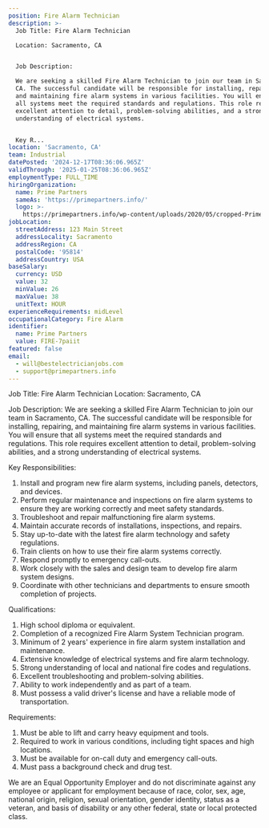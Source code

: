 ```yaml
---
position: Fire Alarm Technician
description: >-
  Job Title: Fire Alarm Technician

  Location: Sacramento, CA


  Job Description:

  We are seeking a skilled Fire Alarm Technician to join our team in Sacramento,
  CA. The successful candidate will be responsible for installing, repairing,
  and maintaining fire alarm systems in various facilities. You will ensure that
  all systems meet the required standards and regulations. This role requires
  excellent attention to detail, problem-solving abilities, and a strong
  understanding of electrical systems.


  Key R...
location: 'Sacramento, CA'
team: Industrial
datePosted: '2024-12-17T08:36:06.965Z'
validThrough: '2025-01-25T08:36:06.965Z'
employmentType: FULL_TIME
hiringOrganization:
  name: Prime Partners
  sameAs: 'https://primepartners.info/'
  logo: >-
    https://primepartners.info/wp-content/uploads/2020/05/cropped-Prime-Partners-Logo-NO-BG-1-1.png
jobLocation:
  streetAddress: 123 Main Street
  addressLocality: Sacramento
  addressRegion: CA
  postalCode: '95814'
  addressCountry: USA
baseSalary:
  currency: USD
  value: 32
  minValue: 26
  maxValue: 38
  unitText: HOUR
experienceRequirements: midLevel
occupationalCategory: Fire Alarm
identifier:
  name: Prime Partners
  value: FIRE-7paiit
featured: false
email:
  - will@bestelectricianjobs.com
  - support@primepartners.info
---
```




Job Title: Fire Alarm Technician
Location: Sacramento, CA

Job Description:
We are seeking a skilled Fire Alarm Technician to join our team in Sacramento, CA. The successful candidate will be responsible for installing, repairing, and maintaining fire alarm systems in various facilities. You will ensure that all systems meet the required standards and regulations. This role requires excellent attention to detail, problem-solving abilities, and a strong understanding of electrical systems.

Key Responsibilities:
1. Install and program new fire alarm systems, including panels, detectors, and devices.
2. Perform regular maintenance and inspections on fire alarm systems to ensure they are working correctly and meet safety standards.
3. Troubleshoot and repair malfunctioning fire alarm systems.
4. Maintain accurate records of installations, inspections, and repairs.
5. Stay up-to-date with the latest fire alarm technology and safety regulations.
6. Train clients on how to use their fire alarm systems correctly.
7. Respond promptly to emergency call-outs.
8. Work closely with the sales and design team to develop fire alarm system designs.
9. Coordinate with other technicians and departments to ensure smooth completion of projects.

Qualifications:
1. High school diploma or equivalent.
2. Completion of a recognized Fire Alarm System Technician program.
3. Minimum of 2 years' experience in fire alarm system installation and maintenance.
4. Extensive knowledge of electrical systems and fire alarm technology.
5. Strong understanding of local and national fire codes and regulations.
6. Excellent troubleshooting and problem-solving abilities.
7. Ability to work independently and as part of a team.
8. Must possess a valid driver's license and have a reliable mode of transportation.

Requirements:
1. Must be able to lift and carry heavy equipment and tools.
2. Required to work in various conditions, including tight spaces and high locations.
3. Must be available for on-call duty and emergency call-outs.
4. Must pass a background check and drug test.

We are an Equal Opportunity Employer and do not discriminate against any employee or applicant for employment because of race, color, sex, age, national origin, religion, sexual orientation, gender identity, status as a veteran, and basis of disability or any other federal, state or local protected class.

